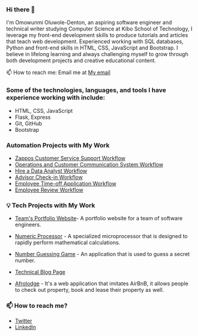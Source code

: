 ### Hi there 👋

I'm Omowunmi Oluwole-Denton, an aspiring software engineer and technical writer studying Computer Science at Kibo School of Technology, I leverage my front-end development skills to produce tutorials and articles that teach web development. Experienced working with SQL databases, Python and front-end skills in HTML, CSS, JavaScript and Bootstrap. I believe in lifelong learning and always challenging myself to grow through both development projects and creative educational content.

📫 How to reach me: Email me at [My email](oluwoledentonjanet@gmail.com)

### Some of the technologies, languages, and tools I have experience working with include:

- HTML, CSS, JavaScript
- Flask, Express
- Git, GitHub
- Bootstrap

### Automation Projects with My Work 

- [Zappos Customer Service Support Workflow](https://airtable.com/appfPJiSmWVo3R2Jq/shrTDnn7ZXK7bSknc)
- [Operations and Customer Communication System Workflow](https://airtable.com/app0TGxedxD6T5mGA/shrUCuZ9huaKfp9jI)
- [Hire a Data Analyst Workflow](https://airtable.com/appyGClgn1zdYeJSi/shrbmtJWaecYJoH7F)
- [Advisor Check-in Workflow](https://airtable.com/appr1KecyLffspED1/shrVNfi2bXWdawsqu)
- [Employee Time-off Application Workflow](https://airtable.com/appJthFyaKqcMDwjL/shrTd4rk69HPrD3K6)
- [Employee Review Workflow](https://airtable.com/appinx5DsD8ugWAYB/shr6DazWFJKlj3I09)

### 💡 Tech Projects with My Work

- [Team's Portfolio Website](https://kibo-web-dev-fundamentals-july-23.github.io/wdf-jul-23-final-project-ofa/)- A portfolio website for a team of software engineers.
  
- [Numeric Processor](https://github.com/kibo-programming-2-oct-23/prog2-midterm-project-numeric-processor-omowunmi03) - A specialized microprocessor that is designed to rapidly perform mathematical calculations.

- [Number Guessing Game](https://github.com/kibo-web-app-dev-oct-23/week-2-assignment-number-guessing-game-omowunmi03) - An application that is used to guess a secret number.

- [Technical Blog Page](https://www.freecodecamp.org/learn/2022/responsive-web-design/build-a-technical-documentation-page-project/build-a-technical-documentation-page?messages=success%5B0%5D%3Dflash.signin-success)

- [Afrolodge](https://afrologde-com.onrender.com) - It's a web application that imitates AirBnB, it allows people to check out property, book and lease their property as well.


  
### 📫 How to reach me?
- [Twitter](https://twitter.com/omowunmi_od)
- [LinkedIn](https://www.linkedin.com/in/omowunmioluwole-denton/)

  
